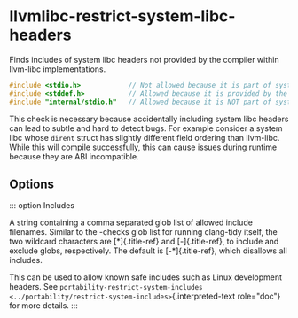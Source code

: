 # llvmlibc-restrict-system-libc-headers

Finds includes of system libc headers not provided by the compiler
within llvm-libc implementations.

```c++
#include <stdio.h>            // Not allowed because it is part of system libc.
#include <stddef.h>           // Allowed because it is provided by the compiler.
#include "internal/stdio.h"   // Allowed because it is NOT part of system libc.
```

This check is necessary because accidentally including system libc
headers can lead to subtle and hard to detect bugs. For example consider
a system libc whose `dirent` struct has slightly different field
ordering than llvm-libc. While this will compile successfully, this can
cause issues during runtime because they are ABI incompatible.

## Options

::: option
Includes

A string containing a comma separated glob list of allowed include
filenames. Similar to the -checks glob list for running clang-tidy
itself, the two wildcard characters are [\*]{.title-ref} and
[-]{.title-ref}, to include and exclude globs, respectively. The default
is [-\*]{.title-ref}, which disallows all includes.

This can be used to allow known safe includes such as Linux development
headers. See `portability-restrict-system-includes
<../portability/restrict-system-includes>`{.interpreted-text role="doc"}
for more details.
:::
